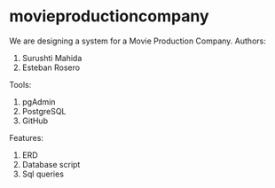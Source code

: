 # movieproductioncompany
We are designing a system for a Movie Production Company.
Authors:
1. Surushti Mahida
2. Esteban Rosero

Tools:
1. pgAdmin
2. PostgreSQL
3. GitHub

Features:
1. ERD
2. Database script
3. Sql queries
